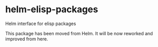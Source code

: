# helm-elisp-packages
Helm interface for elisp packages

This package has been moved from Helm.
It will be now reworked and improved from here.
